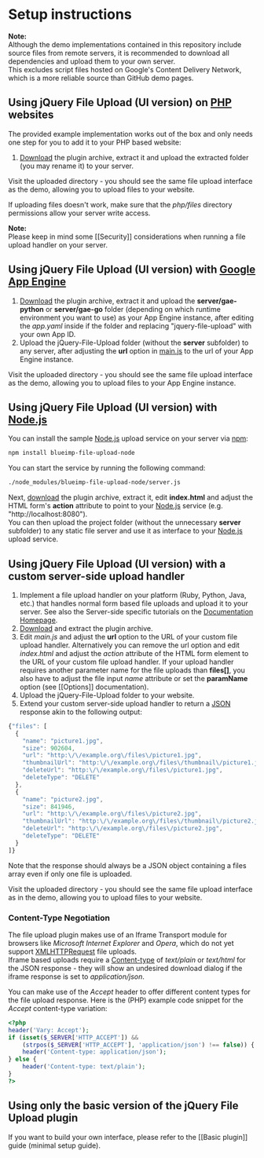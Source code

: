 # Setup instructions

**Note:**  
Although the demo implementations contained in this repository include source files from remote servers, it is recommended to download all dependencies and upload them to your own server.  
This excludes script files hosted on Google's Content Delivery Network, which is a more reliable source than GitHub demo pages.

## Using jQuery File Upload (UI version) on [PHP](http://www.php.net/) websites

The provided example implementation works out of the box and only needs one step for you to add it to your PHP based website:

1. [Download](https://github.com/blueimp/jQuery-File-Upload/archive/master.zip) the plugin archive, extract it and upload the extracted folder (you may rename it) to your server.

Visit the uploaded directory - you should see the same file upload interface as the demo, allowing you to upload files to your website.

If uploading files doesn't work, make sure that the *php/files* directory permissions allow your server write access.

**Note:**  
Please keep in mind some [[Security]] considerations when running a file upload handler on your server.

## Using jQuery File Upload (UI version) with [Google App Engine](http://code.google.com/appengine/)

1. [Download](https://github.com/blueimp/jQuery-File-Upload/archive/master.zip) the plugin archive, extract it and upload the **server/gae-python** or **server/gae-go** folder (depending on which runtime environment you want to use) as your App Engine instance, after editing the *app.yaml* inside if the folder and replacing "jquery-file-upload" with your own App ID.
2. Upload the jQuery-File-Upload folder (without the **server** subfolder) to any server, after adjusting the **url** option in [main.js](https://github.com/blueimp/jQuery-File-Upload/blob/master/js/main.js#L22) to the url of your App Engine instance.

Visit the uploaded directory - you should see the same file upload interface as the demo, allowing you to upload files to your App Engine instance.

## Using jQuery File Upload (UI version) with [Node.js](http://nodejs.org/)

You can install the sample [Node.js](http://nodejs.org/) upload service on your server via [npm](http://npmjs.org/):

```sh
npm install blueimp-file-upload-node
```

You can start the service by running the following command:

```sh
./node_modules/blueimp-file-upload-node/server.js
```

Next, [download](https://github.com/blueimp/jQuery-File-Upload/archive/master.zip) the plugin archive, extract it, edit **index.html** and adjust the HTML form's **action** attribute to point to your [Node.js](http://nodejs.org/) service (e.g. "http://localhost:8080").  
You can then upload the project folder (without the unnecessary **server** subfolder) to any static file server and use it as interface to your [Node.js](http://nodejs.org/) upload service.

## Using jQuery File Upload (UI version) with a custom server-side upload handler

1. Implement a file upload handler on your platform (Ruby, Python, Java, etc.) that handles normal form based file uploads and upload it to your server. See also the Server-side specific tutorials on the [Documentation Homepage](https://github.com/blueimp/jQuery-File-Upload/wiki).
2. [Download](https://github.com/blueimp/jQuery-File-Upload/archives/master) and extract the plugin archive.
3. Edit *main.js* and adjust the **url** option to the URL of your custom file upload handler. Alternatively you can remove the url option and edit *index.html* and adjust the *action* attribute of the HTML form element to the URL of your custom file upload handler. If your upload handler requires another parameter name for the file uploads than **files[]**, you also have to adjust the file input *name* attribute or set the **paramName** option (see [[Options]] documentation).
4. Upload the jQuery-File-Upload folder to your website.
5. Extend your custom server-side upload handler to return a [JSON](http://en.wikipedia.org/wiki/JSON) response akin to the following output:

```js
{"files": [
  {
    "name": "picture1.jpg",
    "size": 902604,
    "url": "http:\/\/example.org\/files\/picture1.jpg",
    "thumbnailUrl": "http:\/\/example.org\/files\/thumbnail\/picture1.jpg",
    "deleteUrl": "http:\/\/example.org\/files\/picture1.jpg",
    "deleteType": "DELETE"
  },
  {
    "name": "picture2.jpg",
    "size": 841946,
    "url": "http:\/\/example.org\/files\/picture2.jpg",
    "thumbnailUrl": "http:\/\/example.org\/files\/thumbnail\/picture2.jpg",
    "deleteUrl": "http:\/\/example.org\/files\/picture2.jpg",
    "deleteType": "DELETE"
  }
]}
```

Note that the response should always be a JSON object containing a files array even if only one file is uploaded.

Visit the uploaded directory - you should see the same file upload interface as in the demo, allowing you to upload files to your website.

### Content-Type Negotiation
The file upload plugin makes use of an Iframe Transport module for browsers like *Microsoft Internet Explorer* and *Opera*, which do not yet support [XMLHTTPRequest](https://developer.mozilla.org/en/xmlhttprequest) file uploads.  
Iframe based uploads require a [Content-type](http://en.wikipedia.org/wiki/MIME#Content-Type) of *text/plain* or *text/html* for the JSON response - they will show an undesired download dialog if the iframe response is set to *application/json*.

You can make use of the *Accept* header to offer different content types for the file upload response. Here is the (PHP) example code snippet for the *Accept* content-type variation:

```php
<?php
header('Vary: Accept');
if (isset($_SERVER['HTTP_ACCEPT']) &&
    (strpos($_SERVER['HTTP_ACCEPT'], 'application/json') !== false)) {
    header('Content-type: application/json');
} else {
    header('Content-type: text/plain');
}
?>
```

## Using only the basic version of the jQuery File Upload plugin
If you want to build your own interface, please refer to the [[Basic plugin]] guide (minimal setup guide).